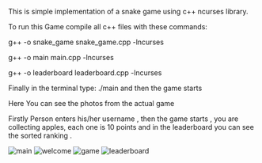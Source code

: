 This is simple implementation of a snake game using c++ ncurses library.

To run this Game compile all c++ files with these commands:


g++ -o snake_game snake_game.cpp -lncurses

g++ -o main main.cpp -lncurses

g++ -o leaderboard leaderboard.cpp -lncurses



Finally in the terminal type: ./main  and then the game starts

Here You can see the photos from the actual game

Firstly Person enters his/her username , then the game starts , you are collecting apples, each  one is 10 points and in the leaderboard you can see the sorted ranking .

![main](https://github.com/DachiBR/CPP-Snake-TUI-Game/assets/75274431/01652a41-e1a8-4b2c-b890-ddbb6aa6660e)
![welcome](https://github.com/DachiBR/CPP-Snake-TUI-Game/assets/75274431/d7859f8d-d967-4d31-a780-adaa1bcea079)
![game](https://github.com/DachiBR/CPP-Snake-TUI-Game/assets/75274431/983231ab-a35d-48c3-a734-88a90b02bb91)
![leaderboard](https://github.com/DachiBR/CPP-Snake-TUI-Game/assets/75274431/ae7c588d-8553-424b-aeb2-d7e97e9e95b2)

